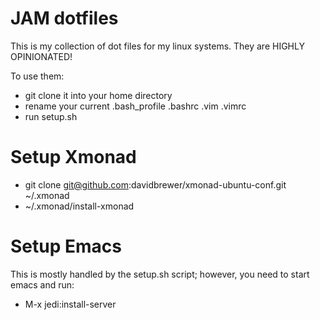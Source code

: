 # JAM dotfiles

This is my collection of dot files for my linux systems.
They are HIGHLY OPINIONATED!

To use them:

* git clone it into your home directory
* rename your current .bash_profile .bashrc .vim .vimrc
* run setup.sh

# Setup Xmonad
* git clone git@github.com:davidbrewer/xmonad-ubuntu-conf.git ~/.xmonad
* ~/.xmonad/install-xmonad

# Setup Emacs
This is mostly handled by the setup.sh script; however, you need to start emacs and run:
* M-x jedi:install-server
